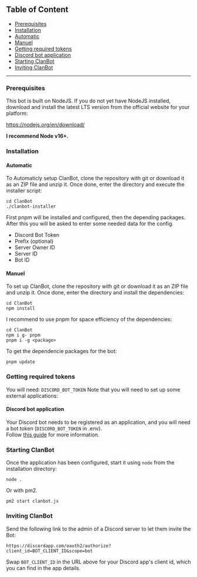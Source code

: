 
## Table of Content
- [Prerequisites](ClanBot#prerequisites)<br>
- [Installation](ClanBot#installation)<br>
- [Automatic](ClanBot#automatic)<br>
- [Manuel](ClanBot#manuel)<br>
- [Getting required tokens](ClanBot#getting-required-tokens)<br>
- [Discord bot application](ClanBot#discord-bot-application)<br>
- [Starting ClanBot](ClanBot#starting-clanbot)<br>
- [Inviting ClanBot](ClanBot#inviting-clanbot)<br>
***
### Prerequisites

This bot is built on NodeJS. If you do not yet have NodeJS installed, download and install the latest LTS version from the official website for your platform:

https://nodejs.org/en/download/

**I recommend Node v16+.**

### Installation
#### Automatic

To Automaticly setup ClanBot, clone the repository with git or download it as an ZIP file and unzip it.
Once done, enter the directory and execute the installer script:

    cd ClanBot
    ./clanbot-installer

First pnpm will be installed and configured, then the depending packages.
After this you will be asked to enter some needed data for the config.
- Discord Bot Token
- Prefix (optional)
- Server Owner ID
- Server ID
- Bot ID

#### Manuel

To set up ClanBot, clone the repository with git or download it as an ZIP file and unzip it.
Once done, enter the directory and install the dependencies:

    cd ClanBot
    npm install

I recommend to use pnpm for space efficiency of the dependencies:

    cd ClanBot
    npm i g- pnpm
    pnpm i -g <package>

To get the dependencie packages for the bot:

    pnpm update

### Getting required tokens

You will need:
`DISCORD_BOT_TOKEN`
Note that you will need to set up some external applications:

#### Discord bot application
Your Discord bot needs to be registered as an application, and you will need a bot token  (`DISCORD_BOT_TOKEN` in .env).     
Follow [this guide](https://github.com/reactiflux/discord-irc/wiki/Creating-a-discord-bot-&-getting-a-token) for more information.

### Starting ClanBot

Once the application has been configured, start it using `node` from the installation directory:

    node .

Or with pm2.

    pm2 start clanbot.js
  
### Inviting ClanBot

Send the following link to the admin of a Discord server to let them invite the Bot:

  `https://discordapp.com/oauth2/authorize?client_id=BOT_CLIENT_ID&scope=bot`
  
Swap `BOT_CLIENT_ID` in the URL above for your Discord app's client id, which you can find in the app details.
